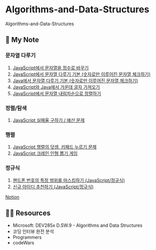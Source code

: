 # Algorithms-and-Data-Structures

Algorithms-and-Data-Structures

## 📜 My Note

### 문자열 다루기

1. [JavaScript에서 문자열을 정수로 바꾸기](https://uiyoji-journal.tistory.com/47)
2. [JavaScript에서 문자열 다루기 기본 (숫자로만 이루어진 문자열 체크하기)](https://uiyoji-journal.tistory.com/49)
3. [Java에서 문자열 다루기 기본 (숫자로만 이루어진 문자열 체크하기)](https://uiyoji-journal.tistory.com/50)
4. [JavaScript와 Java에서 가운데 글자 가져오기](https://uiyoji-journal.tistory.com/51)
5. [JavaScript에서 문자열 내림차순으로 정렬하기](https://uiyoji-journal.tistory.com/68)

### 정렬/탐색
1. [JavaScript 실패율 구하기 / 예산 문제](https://uiyoji-journal.tistory.com/53?category=860183)


### 행렬
1. [JavaScript 행렬의 덧셈, 키패드 누르기 문제](https://uiyoji-journal.tistory.com/54?category=860183)
2. [JavaScript 크레인 인형 뽑기 게임](https://uiyoji-journal.tistory.com/67)

### 정규식

1. [핸드폰 번호의 특정 범위를 마스킹하기 (JavaScript/정규식)](https://uiyoji-journal.tistory.com/55?category=860183)
2. [신규 아이디 추천하기 (JavaScript/정규식)](https://uiyoji-journal.tistory.com/56)

[Notion](https://www.notion.so/Algorithms-and-Data-Structures-5cc881852d8446dd8261c19dac1b4461)

## 👩‍🏫 Resources

- Microsoft: DEV285x D.SW.9 - Algorithms and Data Structures
- 코딩 인터뷰 완전 분석
- Programmers
- codeWars
